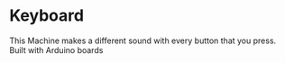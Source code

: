 # Keyboard
This Machine makes a different sound with every button that you press. Built with Arduino boards
